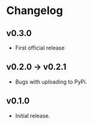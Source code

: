 # Changelog

## v0.3.0
- First official release

## v0.2.0 -> v0.2.1
- Bugs with uploading to PyPi.

## v0.1.0
- Initial release.

